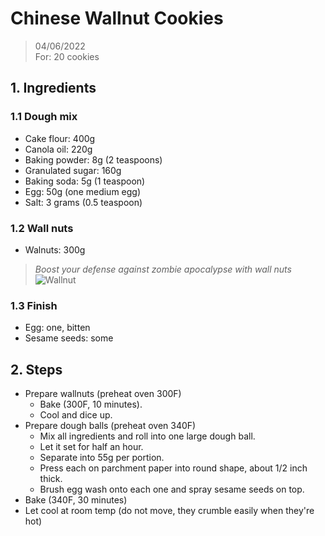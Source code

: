 # Chinese Wallnut Cookies
> 04/06/2022 <br>
> For: 20 cookies

## 1. Ingredients
### 1.1 Dough mix
- Cake flour: 400g
- Canola oil: 220g
- Baking powder: 8g (2 teaspoons)
- Granulated sugar: 160g
- Baking soda: 5g (1 teaspoon)
- Egg: 50g (one medium egg)
- Salt: 3 grams (0.5 teaspoon)

### 1.2 Wall nuts
- Walnuts: 300g 

>*Boost your defense against zombie apocalypse with wall nuts* <br>
![Wallnut](https://static.wikia.nocookie.net/plantsvszombies/images/1/17/Wall-nut2.png/revision/latest?cb=20210908090053)

### 1.3 Finish
- Egg: one, bitten
- Sesame seeds: some

## 2. Steps
- Prepare wallnuts (preheat oven 300F)
  - Bake (300F, 10 minutes). 
  - Cool and dice up.
- Prepare dough balls (preheat oven 340F)
  - Mix all ingredients and roll into one large dough ball. 
  - Let it set for half an hour.
  - Separate into 55g per portion. 
  - Press each on parchment paper into round shape, about 1/2 inch thick.
  - Brush egg wash onto each one and spray sesame seeds on top. 
- Bake (340F, 30 minutes)
- Let cool at room temp (do not move, they crumble easily when they're hot)


